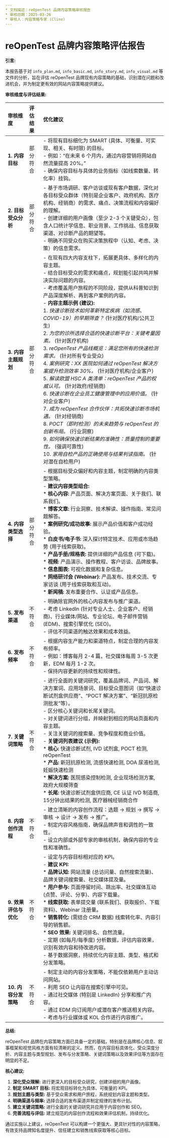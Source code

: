 ```yaml
---
* 文档描述：reOpenTest 品牌内容策略审核报告
* 审核日期：2025-03-26
* 审核人：内容策略专家 (Cline)
---
```


# reOpenTest 品牌内容策略评估报告

**引言:**

本报告基于对 `info_plan.md`, `info_basic.md`, `info_story.md`, `info_visual.md` 等文件的分析，旨在评估 reOpenTest 品牌现有内容策略的基础，识别潜在问题和改进机会，并为制定更有效的网站内容策略提供建议。

**审核维度与评估结果:**

| 审核维度             | 评估结果   | 优化建议                                                                                                                                                              |
| :------------------- | :--------- | :-------------------------------------------------------------------------------------------------------------------------------------------------------------------- |
| **1. 内容目标**      | 部分符合   | - 将现有目标细化为 SMART (具体、可衡量、可实现、相关、有时限) 的目标。<br>- 例如：“在未来 6 个月内，通过内容营销将网站自然流量提高 20%。”<br>- 确保内容目标与具体的业务指标（如线索数量、转化率）挂钩。 |
| **2. 目标受众分析**  | 部分符合   | - 基于市场调研、客户访谈或现有客户数据，深化对各目标受众群体（特别是企业客户、政府机构、医疗机构、经销商）的需求、痛点、决策流程和内容偏好的理解。<br>- 创建详细的用户画像（至少 2-3 个关键受众），包含人口统计学信息、职业背景、工作挑战、信息获取渠道、对诊断产品的期望等。<br>- 明确不同受众在购买决策旅程中（认知、考虑、决策）的信息需求。 |
| **3. 内容主题规划**  | 部分符合   | - 在现有四大内容支柱下，拓展更具体、多样化的内容主题。<br>- 结合目标受众的需求和痛点，规划能引起共鸣并解决实际问题的内容。<br>- 考虑覆盖用户旅程的不同阶段，提供从科普知识到产品深度解析、再到客户案例的内容。<br>- **内容主题示例 (建议):**<br>    1.  *快速诊断技术如何革新特定疾病（如流感、COVID-19）的早期筛查？* (针对医疗机构/公共卫生)<br>    2.  *为您的诊所选择合适的快速诊断平台：关键考量因素。* (针对医疗机构)<br>    3.  *reOpenTest 产品线概览：满足您所有的快速检测需求。* (针对所有专业受众)<br>    4.  *案例研究：XX 医院如何通过 reOpenTest 解决方案提升检测效率 30%。* (针对医疗机构/企业客户)<br>    5.  *解读欧盟 HSC A 类清单：reOpenTest 产品的权威认可。* (针对政府/经销商)<br>    6.  *快速诊断在企业员工健康管理中的应用价值。* (针对企业客户)<br>    7.  *成为 reOpenTest 合作伙伴：共拓快速诊断市场机遇。* (针对经销商)<br>    8.  *POCT（即时检测）的未来趋势与 reOpenTest 的创新布局。* (行业洞察)<br>    9.  *如何确保快速诊断结果的准确性：质量控制的重要性。* (强调可靠性)<br>    10. *家用自检产品的正确使用与结果判读指南。* (针对潜在自检用户) |
| **4. 内容类型选择**  | 部分符合   | - 根据目标受众偏好和内容主题，制定明确的内容类型策略。<br>- **建议内容类型组合:**<br>    *   **核心内容:** 产品页面、解决方案页面、关于我们、联系我们。<br>    *   **博客文章:** 行业洞察、技术解读、操作指南、常见问题解答。<br>    *   **案例研究/成功故事:** 展示产品价值和客户成功经验。<br>    *   **白皮书/电子书:** 深入探讨特定技术、应用或市场趋势 (用于线索获取)。<br>    *   **产品手册/规格表:** 提供详细的产品信息 (可下载)。<br>    *   **视频:** 产品演示、操作教程、客户访谈、品牌故事。<br>    *   **信息图表:** 可视化数据和复杂信息。<br>    *   **网络研讨会 (Webinar):** 产品发布、技术交流、专家访谈 (用于线索获取和互动)。<br>    *   **新闻稿:** 发布重要合作、认证或产品信息。 |
| **5. 发布渠道**      | 不符合     | - 明确除官网外的核心内容发布与推广渠道。<br>- 考虑 LinkedIn (针对专业人士、企业客户、经销商)、行业媒体/网站、专业论坛、电子邮件营销 (EDM)、搜索引擎优化 (SEO)。<br>- 评估不同渠道的触达效果和成本效益。 |
| **6. 发布频率**      | 不符合     | - 根据内容生产能力和渠道特点，制定合理的内容发布频率。<br>- 例如：博客每月 2-4 篇，社交媒体每周 3-5 次更新，EDM 每月 1-2 次。<br>- 保持内容更新的持续性和规律性。 |
| **7. 关键词策略**    | 不符合     | - 进行全面的关键词研究，覆盖品牌词、产品词、解决方案词、应用场景词、目标受众意图词（如“快速诊断试剂盒供应商”、“POCT 解决方案”、“新冠抗原检测批发”等）。<br>- 区分核心关键词和长尾关键词。<br>- 对关键词进行分组，并映射到相应的网站页面和内容主题。<br>- 关注关键词的搜索量、竞争程度和商业价值。<br>- **关键词列表建议 (示例):**<br>    *   **核心:** 快速诊断试剂, IVD 试剂盒, POCT 检测, reOpenTest<br>    *   **产品:** 新冠抗原检测, 流感快速检测, DOA 尿液检测, 妊娠快速检测<br>    *   **解决方案:** 医院感染控制检测, 企业现场检测方案, 政府大规模筛查<br>    *   **长尾:** 快速诊断试剂盒供应商, CE 认证 IVD 制造商, 15分钟出结果的检测, 医疗器械经销商合作 |
| **8. 内容创作流程**  | 不符合     | - 建立清晰的内容创作流程：选题 -> 规划 -> 撰写 -> 审核 -> 设计 -> 发布 -> 推广。<br>- 制定内容风格指南，确保品牌声音和调性的一致性。<br>- 设立内部或外部专家的审核机制，确保内容的专业性和准确性。 |
| **9. 效果评估与优化** | 不符合     | - 设定与内容目标相对应的 KPI。<br>- **建议 KPI:**<br>    *   **品牌认知:** 网站流量 (总访问量、自然搜索流量)、品牌关键词搜索量、社交媒体提及量。<br>    *   **用户参与:** 页面停留时间、跳出率、社交媒体互动 (点赞、评论、分享)、内容下载量。<br>    *   **线索获取:** 表单提交量 (联系我们、获取报价、下载资料)、Webinar 注册量。<br>    *   **销售转化:** (需结合 CRM 数据) 线索转化率、内容引导的销售额。<br>    *   **SEO 效果:** 关键词排名、自然流量。<br>- 定期 (如每月/每季度) 分析数据，评估内容效果，识别有效内容和待改进内容。<br>- 基于数据洞察，持续优化内容主题、类型、格式和分发策略。 |
| **10. 内容分发策略** | 不符合     | - 制定主动的内容分发策略，不能仅依赖用户主动访问网站。<br>- 利用 SEO 让内容在搜索引擎中可见。<br>- 通过社交媒体 (特别是 LinkedIn) 分享和推广内容。<br>- 通过 EDM 向订阅用户或潜在客户推送相关内容。<br>- 考虑与行业媒体或 KOL 合作进行内容推广。 |

**总结:**

reOpenTest 品牌在内容策略方面已具备一定的基础，特别是在品牌核心信息、叙事框架和视觉风格方面有较清晰的定义。然而，在内容目标具体化、受众深度分析、内容主题与类型规划、发布与分发策略、关键词策略以及效果评估等方面存在明显的不足。

**核心建议:**

1.  **深化受众理解:** 进行更深入的目标受众研究，创建详细的用户画像。
2.  **制定 SMART 目标:** 将宏观目标转化为具体、可衡量的 KPI。
3.  **规划主题与类型:** 基于受众需求和用户旅程，系统规划内容主题和类型。
4.  **明确渠道与频率:** 选择合适的发布渠道并制定规律的发布计划。
5.  **建立关键词策略:** 进行全面的关键词研究并应用于内容创作和 SEO。
6.  **完善流程与评估:** 建立规范的内容创作流程和效果评估机制，持续优化。

通过实施以上建议，reOpenTest 可以构建一个更强大、更具针对性的内容策略，有效支持品牌知名度提升、信任建立和销售线索获取等核心目标。

